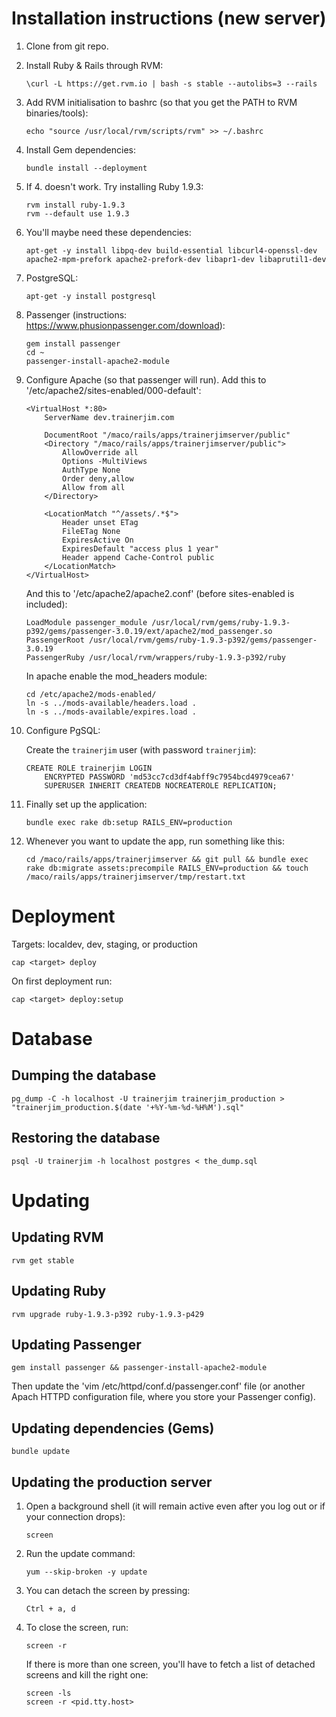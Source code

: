 # Installation instructions (new server)

1.  Clone from git repo.

2.  Install Ruby & Rails through RVM:

        \curl -L https://get.rvm.io | bash -s stable --autolibs=3 --rails

3.  Add RVM initialisation to bashrc (so that you get the PATH to RVM binaries/tools):

        echo "source /usr/local/rvm/scripts/rvm" >> ~/.bashrc

4.  Install Gem dependencies:

        bundle install --deployment

5.  If 4. doesn't work. Try installing Ruby 1.9.3:

        rvm install ruby-1.9.3
        rvm --default use 1.9.3

6.  You'll maybe need these dependencies:

        apt-get -y install libpq-dev build-essential libcurl4-openssl-dev apache2-mpm-prefork apache2-prefork-dev libapr1-dev libaprutil1-dev

7.  PostgreSQL:

        apt-get -y install postgresql

8.  Passenger (instructions: https://www.phusionpassenger.com/download):

        gem install passenger
        cd ~
        passenger-install-apache2-module

9.  Configure Apache (so that passenger will run). Add this to '/etc/apache2/sites-enabled/000-default':

        <VirtualHost *:80>
            ServerName dev.trainerjim.com

            DocumentRoot "/maco/rails/apps/trainerjimserver/public"
            <Directory "/maco/rails/apps/trainerjimserver/public">
                AllowOverride all
                Options -MultiViews
                AuthType None
                Order deny,allow
                Allow from all
            </Directory>

            <LocationMatch "^/assets/.*$">
                Header unset ETag
                FileETag None
                ExpiresActive On
                ExpiresDefault "access plus 1 year"
                Header append Cache-Control public
            </LocationMatch>
        </VirtualHost>

    And this to '/etc/apache2/apache2.conf' (before sites-enabled is included):

        LoadModule passenger_module /usr/local/rvm/gems/ruby-1.9.3-p392/gems/passenger-3.0.19/ext/apache2/mod_passenger.so
        PassengerRoot /usr/local/rvm/gems/ruby-1.9.3-p392/gems/passenger-3.0.19
        PassengerRuby /usr/local/rvm/wrappers/ruby-1.9.3-p392/ruby

    In apache enable the mod_headers module:

        cd /etc/apache2/mods-enabled/
        ln -s ../mods-available/headers.load .
        ln -s ../mods-available/expires.load .

10. Configure PgSQL:

    Create the `trainerjim` user (with password `trainerjim`):

        CREATE ROLE trainerjim LOGIN
            ENCRYPTED PASSWORD 'md53cc7cd3df4abff9c7954bcd4979cea67'
            SUPERUSER INHERIT CREATEDB NOCREATEROLE REPLICATION;

11. Finally set up the application:

        bundle exec rake db:setup RAILS_ENV=production

12. Whenever you want to update the app, run something like this:

        cd /maco/rails/apps/trainerjimserver && git pull && bundle exec rake db:migrate assets:precompile RAILS_ENV=production && touch /maco/rails/apps/trainerjimserver/tmp/restart.txt

# Deployment

Targets: localdev, dev, staging, or production

    cap <target> deploy

On first deployment run:

    cap <target> deploy:setup

# Database

## Dumping the database

    pg_dump -C -h localhost -U trainerjim trainerjim_production > "trainerjim_production.$(date '+%Y-%m-%d-%H%M').sql"

## Restoring the database

    psql -U trainerjim -h localhost postgres < the_dump.sql

# Updating

## Updating RVM

    rvm get stable

## Updating Ruby

    rvm upgrade ruby-1.9.3-p392 ruby-1.9.3-p429

## Updating Passenger

    gem install passenger && passenger-install-apache2-module

Then update the 'vim /etc/httpd/conf.d/passenger.conf' file (or another Apach HTTPD configuration file, where you store your Passenger config).

## Updating dependencies (Gems)

    bundle update

## Updating the production server

1.  Open a background shell (it will remain active even after you log out or if your connection drops):

        screen

2.  Run the update command:

        yum --skip-broken -y update

3.  You can detach the screen by pressing:

        Ctrl + a, d

4.  To close the screen, run:

        screen -r

    If there is more than one screen, you'll have to fetch a list of detached screens and kill the right one:

        screen -ls
        screen -r <pid.tty.host>
